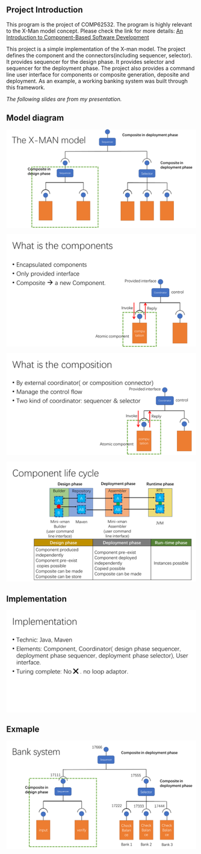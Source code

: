 ## Project Introduction

This program is the project of COMP62532. The program is highly relevant to the X-Man model concept. Please check the link for more details: [An Introduction to Component-Based Software Development](https://www.worldscientific.com/worldscibooks/10.1142/10486)

This project is a simple implementation of the X-man model. The project defines the component and the connectors(including sequencer, selector). It provides sequencer for the design phase. It provides selector and sequencer for the deployment phase. The project also provides a command line user interface for components or composite generation, deposite and deployment. As an example, a working banking system was built through this framework.

*The following slides are from my presentation.*

## Model diagram

![image-20220528162319465](readme.assets/image-20220528162319465.png)

![image-20220528163923137](readme.assets/image-20220528163923137.png)

![image-20220528163935153](readme.assets/image-20220528163935153.png)

![image-20220528163952296](readme.assets/image-20220528163952296.png)

## Implementation

![image-20220528164053623](readme.assets/image-20220528164053623.png)

## Exmaple

![image-20220528162212707](readme.assets/image-20220528162212707.png)
